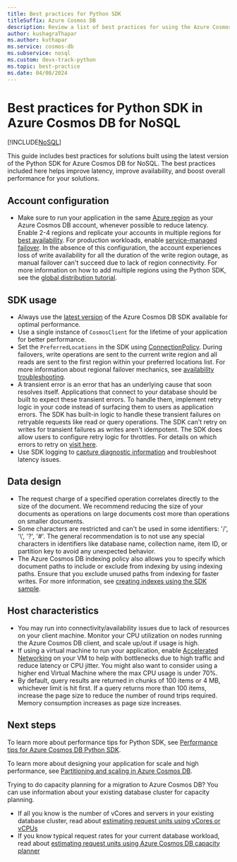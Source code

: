 ```yaml
---
title: Best practices for Python SDK
titleSuffix: Azure Cosmos DB
description: Review a list of best practices for using the Azure Cosmos DB Python SDK in a performant manner.
author: kushagraThapar
ms.author: kuthapar
ms.service: cosmos-db
ms.subservice: nosql
ms.custom: devx-track-python
ms.topic: best-practice
ms.date: 04/08/2024
---
```


# Best practices for Python SDK in Azure Cosmos DB for NoSQL

[!INCLUDE[NoSQL](../includes/appliesto-nosql.md)]

This guide includes best practices for solutions built using the latest version of the Python SDK for Azure Cosmos DB for NoSQL. The best practices included here helps improve latency, improve availability, and boost overall performance for your solutions.

## Account configuration

- Make sure to run your application in the same [Azure region](../distribute-data-globally.md) as your Azure Cosmos DB account, whenever possible to reduce latency. Enable 2-4 regions and replicate your accounts in multiple regions for [best availability](../distribute-data-globally.md). For production workloads, enable [service-managed failover](../how-to-manage-database-account.md#configure-multiple-write-regions). In the absence of this configuration, the account experiences loss of write availability for all the duration of the write region outage, as manual failover can't succeed due to lack of region connectivity. For more information on how to add multiple regions using the Python SDK, see the [global distribution tutorial](tutorial-global-distribution.md).

## SDK usage

- Always use the [latest version](sdk-python.md) of the Azure Cosmos DB SDK available for optimal performance.
- Use a single instance of `CosmosClient` for the lifetime of your application for better performance.
- Set the `PreferredLocations` in the SDK using [ConnectionPolicy](https://azuresdkdocs.blob.core.windows.net/$web/python/azure-cosmos/latest/azure.cosmos.html#azure.cosmos.documents.ConnectionPolicy). During failovers, write operations are sent to the current write region and all reads are sent to the first region within your preferred locations list. For more information about regional failover mechanics, see [availability troubleshooting](troubleshoot-sdk-availability.md).
- A transient error is an error that has an underlying cause that soon resolves itself. Applications that connect to your database should be built to expect these transient errors. To handle them, implement retry logic in your code instead of surfacing them to users as application errors. The SDK has built-in logic to handle these transient failures on retryable requests like read or query operations. The SDK can't retry on writes for transient failures as writes aren't idempotent. The SDK does allow users to configure retry logic for throttles. For details on which errors to retry on [visit here](conceptual-resilient-sdk-applications.md#should-my-application-retry-on-errors).
- Use SDK logging to [capture diagnostic information](troubleshoot-python-sdk.md#logging-and-capturing-the-diagnostics) and troubleshoot latency issues.

## Data design

- The request charge of a specified operation correlates directly to the size of the document. We recommend reducing the size of your documents as operations on large documents cost more than operations on smaller documents.
- Some characters are restricted and can't be used in some identifiers: '/', '\\', '?', '#'. The general recommendation is to not use any special characters in identifiers like database name, collection name, item ID, or partition key to avoid any unexpected behavior.
- The Azure Cosmos DB indexing policy also allows you to specify which document paths to include or exclude from indexing by using indexing paths. Ensure that you exclude unused paths from indexing for faster writes. For more information, see [creating indexes using the SDK sample](performance-tips-python-sdk.md#indexing-policy).

## Host characteristics

- You may run into connectivity/availability issues due to lack of resources on your client machine. Monitor your CPU utilization on nodes running the Azure Cosmos DB client, and scale up/out if usage is high.
- If using a virtual machine to run your application, enable [Accelerated Networking](../../virtual-network/create-vm-accelerated-networking-powershell.md) on your VM to help with bottlenecks due to high traffic and reduce latency or CPU jitter. You might also want to consider using a higher end Virtual Machine where the max CPU usage is under 70%.
- By default, query results are returned in chunks of 100 items or 4 MB, whichever limit is hit first. If a query returns more than 100 items, increase the page size to reduce the number of round trips required. Memory consumption increases as page size increases.


## Next steps
To learn more about performance tips for Python SDK, see [Performance tips for Azure Cosmos DB Python SDK](performance-tips-python-sdk.md).

To learn more about designing your application for scale and high performance, see [Partitioning and scaling in Azure Cosmos DB](../partitioning-overview.md).

Trying to do capacity planning for a migration to Azure Cosmos DB? You can use information about your existing database cluster for capacity planning.
* If all you know is the number of vCores and servers in your existing database cluster, read about [estimating request units using vCores or vCPUs](../convert-vcore-to-request-unit.md) 
* If you know typical request rates for your current database workload, read about [estimating request units using Azure Cosmos DB capacity planner](estimate-ru-with-capacity-planner.md)
